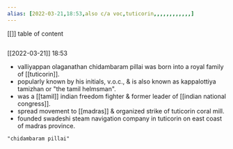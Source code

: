```yaml
---
alias: [2022-03-21,18:53,also c/a voc,tuticorin,,,,,,,,,,,,]
---
```

[[]]
table of content
```toc
```
[[2022-03-21]] 18:53
- valliyappan olaganathan chidambaram pillai was born into a royal family of [[tuticorin]].
- popularly known by his initials, v.o.c., & is also known as kappalottiya tamizhan or "the tamil helmsman".
- was a [[tamil]] indian freedom fighter & former leader of [[indian national congress]].
- spread movement to [[madras]] & organized strike of tuticorin coral mill.
- founded swadeshi steam navigation company in tuticorin on east coast of madras province.
```query
"chidambaram pillai"
```